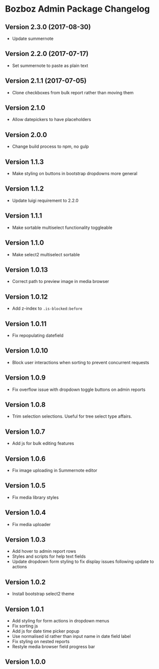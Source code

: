 # Bozboz Admin Package Changelog

## Version 2.3.0 (2017-08-30)
- Update summernote

## Version 2.2.0 (2017-07-17)
- Set summernote to paste as plain text

## Version 2.1.1 (2017-07-05)
- Clone checkboxes from bulk report rather than moving them

## Version 2.1.0

- Allow datepickers to have placeholders

## Version 2.0.0

- Change build process to npm, no gulp

## Version 1.1.3

- Make styling on buttons in bootstrap dropdowns more general

## Version 1.1.2

- Update luigi requirement to 2.2.0

## Version 1.1.1

- Make sortable multiselect functionality toggleable 

## Version 1.1.0

- Make select2 multiselect sortable

## Version 1.0.13

- Correct path to preview image in media browser

## Version 1.0.12

- Add z-index to `.is-blocked:before`

## Version 1.0.11

- Fix repopulating datefield

## Version 1.0.10

- Block user interactions when sorting to prevent concurrent requests

## Version 1.0.9

- Fix overflow issue with dropdown toggle buttons on admin reports

## Version 1.0.8

- Trim selection selections. Useful for tree select type affairs.

## Version 1.0.7

- Add js for bulk editing features

## Version 1.0.6

- Fix image uploading in Summernote editor 

## Version 1.0.5

- Fix media library styles

## Version 1.0.4

- Fix media uploader

## Version 1.0.3

- Add hover to admin report rows
- Styles and scripts for help text fields
- Update dropdown form styling to fix display issues following update to actions

## Version 1.0.2

- Install bootstrap select2 theme

## Version 1.0.1

- Add styling for form actions in dropdown menus
- Fix sorting js
- Add js for date time picker popup
- Use normalised id rather than input name in date field label
- Fix styling on nested reports
- Restyle media browser field progress bar

## Version 1.0.0
